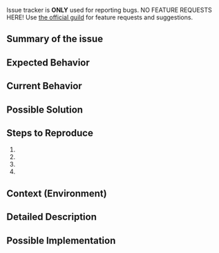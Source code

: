 Issue tracker is **ONLY** used for reporting bugs. NO FEATURE REQUESTS HERE! Use [the official guild](https://discordapp.com/invite/TTAUGvZ) for feature requests and suggestions.

## Summary of the issue
<!--- Provide a general summary of the issue in the Title above -->

## Expected Behavior
<!--- Tell us what should happen -->

## Current Behavior
<!--- Tell us what happens instead of the expected behavior -->

## Possible Solution
<!--- Not obligatory, but suggest a fix/reason for the bug, -->

## Steps to Reproduce
<!--- Provide a link to a live example, or an unambiguous set of steps to -->
<!--- reproduce this bug. Include code to reproduce, if relevant -->
1.
2.
3.
4.

## Context (Environment)
<!--- Provide context, FlareBot version (_info version), shard ID (_shardinfo) and Guild ID (_serverinfo) -->

## Detailed Description
<!--- Provide a detailed description of the change or addition you are proposing -->

## Possible Implementation
<!--- Not obligatory, but suggest an idea for implementing addition or change -->
